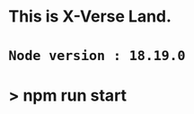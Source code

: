 # ##################################
#
# This is X-Verse Land.
# `Node version : 18.19.0`
#
# > npm run start 
#
# ##################################
